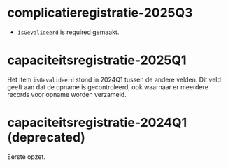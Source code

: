 
# complicatieregistratie-2025Q3
* `isGevalideerd` is required gemaakt.


# capaciteitsregistratie-2025Q1
Het item `isGevalideerd` stond in 2024Q1 tussen de andere velden. Dit veld geeft aan dat de opname is gecontroleerd, ook waarnaar er meerdere records voor opname worden verzameld. 


# capaciteitsregistratie-2024Q1 (deprecated)
Eerste opzet.